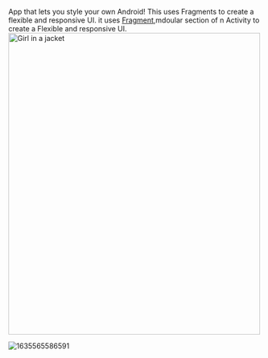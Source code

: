 App that lets you style your own Android! This uses Fragments to create a flexible and responsive UI.
it uses <a href="https://developer.android.com/guide/fragments">Fragment</a>,mdoular section of n Activity to create a Flexible and responsive UI.
<img src="https://user-images.githubusercontent.com/76480203/139519241-43ce84fb-14b6-479a-9cc9-a0a7661f498f.jpg" alt="Girl in a jacket" width="500" height="600">
<!-- ![1635565586603](https://user-images.githubusercontent.com/76480203/139519241-43ce84fb-14b6-479a-9cc9-a0a7661f498f.jpg) -->
![1635565586591](https://user-images.githubusercontent.com/76480203/139519249-3ed50300-e0ba-443f-a9cf-01ed4f54d10b.jpg)
